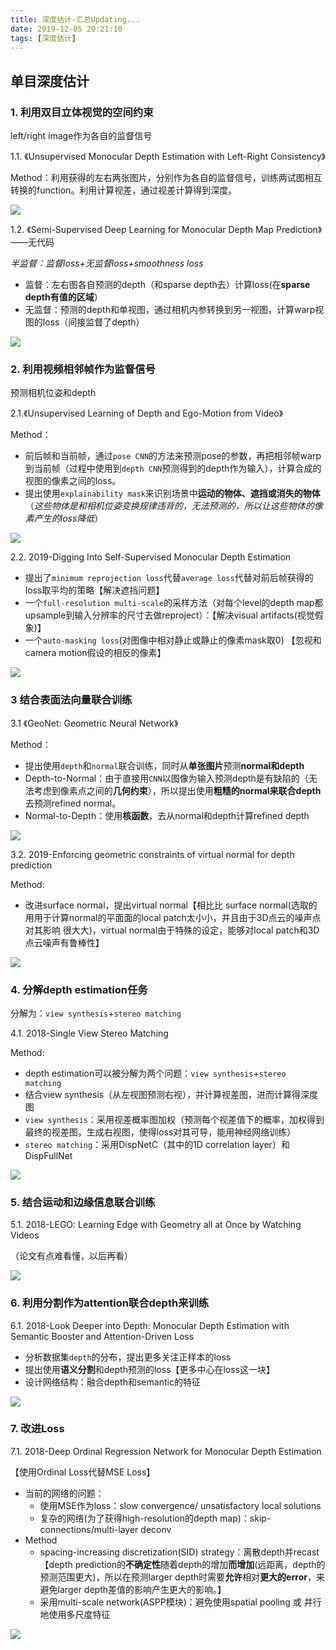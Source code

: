 ```yaml
---
title: 深度估计-汇总Updating...
date: 2019-12-05 20:21:10
tags: [深度估计]
---
```


## 单目深度估计

### 1. 利用双目立体视觉的空间约束

left/right image作为各自的监督信号

1.1. 《Unsupervised Monocular Depth Estimation with Left-Right Consistency》

Method：利用获得的左右两张图片，分别作为各自的监督信号，训练两试图相互转换的function。利用计算视差，通过视差计算得到深度。

<img src="images/depth1.png">



1.2. 《Semi-Supervised Deep Learning for Monocular Depth Map Prediction》——无代码

*半监督：监督loss+无监督loss+smoothness loss*

- 监督：左右图各自预测的depth（和sparse depth去）计算loss(在**sparse depth有值的区域**）
- 无监督：预测的depth和单视图，通过相机内参转换到另一视图，计算warp视图的loss（间接监督了depth）

<img src="images/depth2.png">



### 2. 利用视频相邻帧作为监督信号

预测相机位姿和depth

2.1.《Unsupervised Learning of Depth and Ego-Motion from Video》

Method：

- 前后帧和当前帧，通过`pose CNN`的方法来预测pose的参数，再把相邻帧warp到当前帧（过程中使用到`depth CNN`预测得到的depth作为输入），计算合成的视图的像素之间的loss。
- 提出使用`explainability mask`来识别场景中**运动的物体、遮挡或消失的物体**（*这些物体是和相机位姿变换规律违背的，无法预测的，所以让这些物体的像素产生的loss降低*）

<img src="/images/depth3.png">



2.2. 2019-Digging Into Self-Supervised Monocular Depth Estimation

* 提出了`minimum reprojection loss`代替`average loss`代替对前后帧获得的loss取平均的策略【解决遮挡问题】
* 一个`full-resolution multi-scale`的采样方法（对每个level的depth map都upsample到输入分辨率的尺寸去做reproject）：【解决visual artifacts(视觉假象)】
* 一个`auto-masking loss`(对图像中相对静止或静止的像素mask取0) 【忽视和camera motion假设的相反的像素】

<img src="/images/depth9.png">



### 3 结合表面法向量联合训练

3.1 《GeoNet: Geometric Neural Network》

Method：

- 提出使用`depth`和`normal`联合训练，同时从**单张图片**预测**normal和depth**
- Depth-to-Normal：由于直接用`CNN`以图像为输入预测depth是有缺陷的（无法考虑到像素点之间的**几何约束**），所以提出使用**粗糙的normal来联合depth**去预测refined normal。
- Normal-to-Depth：使用**核函数**，去从normal和depth计算refined depth

<img src="/images/depth4.png">



3.2. 2019-Enforcing geometric constraints of virtual normal for depth prediction

Method:

- 改进surface normal，提出virtual normal【相⽐比 surface normal(选取的⽤用于计算normal的平⾯面的local patch太⼩小，并且由于3D点云的噪声点对其影响 很⼤大)，virtual normal由于特殊的设定，能够对local patch和3D点云噪声有鲁棒性】

<img src="/images/depth10.png">



### 4. 分解depth estimation任务

分解为：`view synthesis`+`stereo matching`

4.1. 2018-Single View Stereo Matching

Method:

- depth estimation可以被分解为两个问题：`view synthesis`+`stereo matching`
- 结合view synthesis（从左视图预测右视），并计算视差图，进而计算得深度图
- `view synthesis`：采用视差概率图加权（预测每个视差值下的概率，加权得到最终的视差图，生成右视图，使得loss对其可导，能用神经网络训练）
- `stereo matching`：采用DispNetC（其中的1D correlation layer）和DispFullNet

<img src="/images/depth5.png">



### 5. 结合运动和边缘信息联合训练

5.1. 2018-LEGO: Learning Edge with Geometry all at Once by Watching Videos

（论文有点难看懂，以后再看）

<img src="/images/depth6.png">



### 6. 利用分割作为attention联合depth来训练

6.1. 2018-Look Deeper into Depth: Monocular Depth Estimation with Semantic Booster and Attention-Driven Loss

- 分析数据集`depth`的分布，提出更多关注正样本的loss
- 提出使用**语义分割**和depth预测的loss【更多中心在loss这一块】
- 设计网络结构：融合depth和semantic的特征

<img src="/images/depth7.png">



### 7. 改进Loss

7.1. 2018-Deep Ordinal Regression Network for Monocular Depth Estimation

【使用Ordinal Loss代替MSE Loss】

- 当前的网络的问题：
  - 使用MSE作为loss：slow convergence/ unsatisfactory local solutions
  - 复杂的网络(为了获得high-resolution的depth map)：skip-connections/multi-layer deconv
- Method
  - spacing-increasing discretization(SID) strategy：离散depth并recast【depth prediction的**不确定性**随着depth的增加**而增加**(远距离，depth的预测范围更大)，所以在预测larger depth时需要**允许**相对**更大的error**，来避免larger depth差值的影响产生更大的影响。】
  - 采用multi-scale network(ASPP模块)：避免使用spatial pooling 或 并行地使用多尺度特征

<img src="/images/depth8.png">